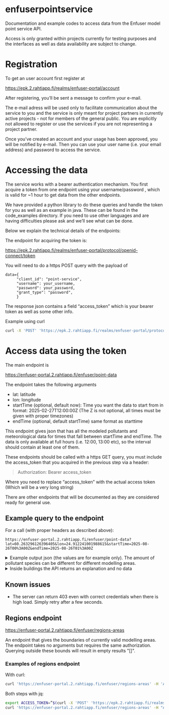 # enfuserpointservice
Documentation and example codes to access data from the Enfuser model point service API. 

Access is only granted within projects currently for testing purposes and the interfaces as well as data availability are subject to change.

# Registration

To get an user account first register at 

https://epk.2.rahtiapp.fi/realms/enfuser-portal/account

After registering, you’ll be sent a message to confirm your e-mail.

The e-mail adress will be used only to facilitate communication about the service to you and the service is only meant for project partners in currently active projects - not for members of the general public. You are explicitly not allowed to register or use the services if you are not representing a project partner.

Once you’ve created an account and your usage has been approved, you will be notified by e-mail. Then you can use your user name (i.e. your email address) and password to access the service.

# Accessing the data

The service works with a bearer authentication mechanism. You first acquire a token from one endpoint using your username/password , which is valid for ~1 hour to get data from the other endpoints.

We have provided a python library to do these queries and handle the token for you as well as an example in java. These can be found in the code_examples directory. If you need to use other languages and are having difficulties please ask and we’ll see what can be done.

Below we explain the technical details of the endpoints:

The endpoint for acquiring the token is:

 https://epk.2.rahtiapp.fi/realms/enfuser-portal/protocol/openid-connect/token

You will need to do a https POST query with the payload of

```
data={      
     "client_id": "point-service",
     "username": your_username,
     "password": your_password,
     "grant_type": "password",
     }
```

The response json contains a field “access_token” which is your bearer token as well as some other info.

Example using curl
```bash
curl -X 'POST' 'https://epk.2.rahtiapp.fi/realms/enfuser-portal/protocol/openid-connect/token' -H 'accept: application/json' -H 'Content-Type: application/x-www-form-urlencoded' -d 'grant_type=password&username=<your-user-name>&password=<your-password>&client_id=point-service'
```

# Access data using the token

The main endpoint is

https://enfuser-portal.2.rahtiapp.fi/enfuser/point-data

The endpoint takes the following arguments

- lat: latitude
- lon: longitude
- startTime (optional, default now): Time you want the data to start from in format: 2025-02-27T12:00:00Z (The Z is not optional, all times must be given with proper timezones)
- endTime (optional, default startTime) same format as starttime

This endpoint gives json that has all the modeled pollutants and meteorological data for times that fall between startTime and endTime. The data is only available at full hours (i.e. 12:00, 13:00 etc), so the interval should contain at least one of them.

These endpoints should be called with a https GET query, you must include the access_token that you acquired in the previous step via a header:
> Authorization: Bearer access_token

Where you need to replace “access_token” with the actual access token (Which will be a very long string)

There are other endpoints that will be documented as they are considered ready for general use.

## Example query to the endpoint

For a call (with proper headers as described above):
```
https://enfuser-portal.2.rahtiapp.fi/enfuser/point-data?lat=60.263296126396405&lon=24.912241001988615&startTime=2025-08-26T00%3A00Z&endTime=2025-08-26T01%3A00Z
```

<details>

<summary> Example output json (the values are for example only). The amount of pollutant species can be different for different modelling areas. </summary>

```javascript
{
  "data": [
    {
      "date": "2025-08-26T00:00:00Z",
      "values": {
        "meteorology": [
          {
            "name": "InvMOlength",
            "value": -0.0076
          },
          {
            "name": "pressure",
            "value": 998.6602
          },
          {
            "name": "ABLH",
            "value": 312.3657
          },
          {
            "name": "dewPoint",
            "value": 8.4669
          },
          {
            "name": "wind_E",
            "value": 2.013
          },
          {
            "name": "lwRad",
            "value": 285.1766
          },
          {
            "name": "wind_N",
            "value": -2.4294
          },
          {
            "name": "rain",
            "value": 0.0
          },
          {
            "name": "humidity",
            "value": 89.4313
          },
          {
            "name": "roadSurfaceWater",
            "value": 0.0
          },
          {
            "name": "sensHflux",
            "value": -1.867
          },
          {
            "name": "swRad",
            "value": 0.0
          },
          {
            "name": "temperature",
            "value": 10.0449
          },
          {
            "name": "skyCondition",
            "value": 0.0127
          },
          {
            "name": "windDirection",
            "value": 319.3647
          },
          {
            "name": "windSpeed",
            "value": 3.1365
          }
        ],
        "pollutants": [
          {
            "name": "AQI",
            "altitude100m": 1.055,
            "value": 1.0538
          },
          {
            "name": "LDSA",
            "regional": 0.7636,
            "altitude100m": 2.8049,
            "components": {
              "bg": 2.5656,
              "household": 0.0,
              "ship": 0.0,
              "power": 0.0124,
              "misc": 0.0008,
              "traffic": 0.24760000000000026
            },
            "value": 2.8264
          },
          {
            "name": "BC",
            "regional": 0.0468,
            "altitude100m": 0.0571,
            "components": {
              "bg": 0.0468,
              "ship": 0.0,
              "household": 0.0,
              "power": 0.0005,
              "misc": 0.0,
              "traffic": 0.010999999999999996
            },
            "value": 0.0583
          },
          {
            "name": "CO",
            "regional": 146.24,
            "altitude100m": 65.2636,
            "components": {
              "bg": 63.2687,
              "ship": 0.004,
              "household": 0.0,
              "power": 0.0182,
              "misc": 0.0,
              "traffic": 2.092000000000006
            },
            "value": 65.3829
          },
          {
            "name": "NO2",
            "regional": 3.4279,
            "altitude100m": 0.7732,
            "components": {
              "bg": 0.0,
              "ship": 0.0,
              "household": 0.0,
              "power": 0.0195,
              "misc": 0.0,
              "traffic": 0.8153
            },
            "value": 0.8348
          },
          {
            "name": "NO",
            "regional": 0.0196,
            "altitude100m": 0.7439,
            "components": {
              "bg": 0.0,
              "ship": 0.0,
              "household": 0.0,
              "power": 0.0131,
              "misc": 0.0,
              "traffic": 0.8019
            },
            "value": 0.815
          },
          {
            "name": "O3",
            "regional": 34.5136,
            "altitude100m": 34.7122,
            "components": {
              "bg": 35.0728,
              "household": 0.0,
              "ship": 0.0,
              "power": -0.0225,
              "misc": 0.0,
              "traffic": -0.3575999999999979
            },
            "value": 34.6927
          },
          {
            "name": "PM10",
            "regional": 1.1695,
            "altitude100m": 3.1776,
            "value": 3.2163
          },
          {
            "name": "PM25",
            "regional": 0.7636,
            "altitude100m": 1.0254,
            "components": {
              "bg": 0.9537,
              "household": 0.0,
              "ship": 0.0,
              "power": 0.0037,
              "misc": 0.0,
              "traffic": 0.07279999999999998
            },
            "value": 1.0302
          },
          {
            "name": "coarsePM",
            "regional": 0.4023,
            "altitude100m": 2.1528,
            "components": {
              "bg": 2.1425,
              "misc": 0.0254,
              "resusp": 0.0309,
              "traffic": -0.004999999999999893
            },
            "value": 2.1938
          },
          {
            "name": "PNC",
            "regional": 381.952,
            "altitude100m": 1249.3025,
            "components": {
              "bg": 927.7849,
              "ship": 1.1026,
              "household": 0.0,
              "power": 3.8002,
              "misc": 0.0,
              "traffic": 346.2912000000001
            },
            "value": 1278.9789
          }
        ]
      },
      "localDate": "2025-08-26T03:00:00+03:00"
    },
    {
      "date": "2025-08-26T01:00:00Z",
      "values": {
        "meteorology": [
          {
            "name": "InvMOlength",
            "value": -0.0107
          },
          {
            "name": "pressure",
            "value": 998.7787
          },
          {
            "name": "ABLH",
            "value": 303.7438
          },
          {
            "name": "dewPoint",
            "value": 8.1684
          },
          {
            "name": "wind_E",
            "value": 2.41
          },
          {
            "name": "lwRad",
            "value": 275.7146
          },
          {
            "name": "wind_N",
            "value": -2.4197
          },
          {
            "name": "rain",
            "value": 0.0
          },
          {
            "name": "humidity",
            "value": 91.0245
          },
          {
            "name": "roadSurfaceWater",
            "value": 0.0
          },
          {
            "name": "sensHflux",
            "value": -0.1805
          },
          {
            "name": "swRad",
            "value": 0.0
          },
          {
            "name": "temperature",
            "value": 9.4676
          },
          {
            "name": "skyCondition",
            "value": 0.0643
          },
          {
            "name": "windDirection",
            "value": 314.8381
          },
          {
            "name": "windSpeed",
            "value": 3.3908
          }
        ],
        "pollutants": [
          {
            "name": "AQI",
            "altitude100m": 1.0556,
            "value": 1.0554
          },
          {
            "name": "LDSA",
            "regional": 0.8112,
            "altitude100m": 2.8259,
            "components": {
              "bg": 2.5758,
              "household": 0.004,
              "ship": 0.0,
              "power": 0.0074,
              "misc": 0.0,
              "traffic": 0.2674999999999996
            },
            "value": 2.8547
          },
          {
            "name": "BC",
            "regional": 0.0499,
            "altitude100m": 0.0524,
            "components": {
              "bg": 0.0423,
              "household": 0.0004,
              "ship": 0.0,
              "power": 0.0005,
              "misc": 0.0,
              "traffic": 0.009500000000000001
            },
            "value": 0.0527
          },
          {
            "name": "CO",
            "regional": 145.8492,
            "altitude100m": 66.2318,
            "components": {
              "bg": 64.2421,
              "household": 0.0537,
              "ship": 0.0,
              "power": 0.0151,
              "misc": 0.0,
              "traffic": 2.027300000000011
            },
            "value": 66.3382
          },
          {
            "name": "NO2",
            "regional": 3.6517,
            "altitude100m": 0.7263,
            "components": {
              "bg": 0.0,
              "household": 0.0002,
              "ship": 0.0,
              "power": 0.016,
              "misc": 0.0,
              "traffic": 0.7658
            },
            "value": 0.782
          },
          {
            "name": "NO",
            "regional": 0.0251,
            "altitude100m": 0.7245,
            "components": {
              "bg": 0.0,
              "ship": 0.0,
              "household": 0.0,
              "power": 0.0109,
              "misc": 0.0,
              "traffic": 0.7715
            },
            "value": 0.7824
          },
          {
            "name": "O3",
            "regional": 32.1404,
            "altitude100m": 32.3489,
            "components": {
              "bg": 32.6699,
              "ship": 0.0,
              "household": 0.0,
              "power": -0.0186,
              "misc": -0.0014,
              "traffic": -0.37189999999999657
            },
            "value": 32.278
          },
          {
            "name": "PM10",
            "regional": 1.2223,
            "altitude100m": 3.0497,
            "value": 3.099
          },
          {
            "name": "PM25",
            "regional": 0.8112,
            "altitude100m": 1.0613,
            "components": {
              "bg": 0.9877,
              "ship": 0.0,
              "household": 0.0013,
              "power": 0.0026,
              "misc": 0.0,
              "traffic": 0.07329999999999992
            },
            "value": 1.0649
          },
          {
            "name": "coarsePM",
            "regional": 0.4139,
            "altitude100m": 1.9845,
            "components": {
              "bg": 1.9724,
              "misc": 0.0334,
              "resusp": 0.0182,
              "traffic": 0.010499999999999954
            },
            "value": 2.0345
          },
          {
            "name": "PNC",
            "regional": 405.6044,
            "altitude100m": 1140.5321,
            "components": {
              "bg": 825.6502,
              "ship": 0.0,
              "household": 1.2903,
              "power": 2.5586,
              "misc": 1.0117,
              "traffic": 342.8056999999999
            },
            "value": 1173.3165
          }
        ]
      },
      "localDate": "2025-08-26T04:00:00+03:00"
    }
  ],
  "longitude": 24.912241001988615,
  "latitude": 60.263296126396405,
  "units": {
    "NO": "μg/m^3",
    "BC": "μg/m^3",
    "ABLH": "m",
    "O3": "μg/m^3",
    "PNC": "1/cm^3",
    "wind_E": "degrees",
    "coarsePM": "μg/m^3",
    "skyCondition": "",
    "NO2": "μg/m^3",
    "SO2": "μg/m^3",
    "temperature": "°C",
    "AQI": "",
    "humidity": "%",
    "swRad": "W/m^2",
    "windDirection": "degrees",
    "wind_N": "m/s",
    "windSpeed": "m/s",
    "sensHflux": "W/m^2",
    "rain": "precipitation_mm_per_hour",
    "lwRad": "W/m^2",
    "NMVOC": "μg/m^3",
    "LDSA": "um2 1/cm^3",
    "PM25": "μg/m^3",
    "pressure": "hPa",
    "dewPoint": "°C",
    "CO": "μg/m^3",
    "roadSurfaceWater": "µm",
    "PM10": "μg/m^3",
    "InvMOlength": "1/m"
  }
}
```

</details>


<details>

<Summary> Inside buildings the API returns an explanation and no data </Summary>

In these cases pick a point outside the building.

Example building call
```
https://enfuser-portal.2.rahtiapp.fi/enfuser/point-data?lat=60.19823873736357&lon=24.930557907247696&startTime=2025-08-26T00%3A00Z&endTime=2025-08-26T01%3A00Z
```

Example json output
```javascript
[{"parameter":null,"error":"Location is inside a building."}]
```

</details>

## Known issues
* The server can return 403 even with correct credentials when there is high load. Simply retry after a few seconds.

## Regions endpoint

https://enfuser-portal.2.rahtiapp.fi/enfuser/regions-areas

An endpoint that gives the boundaries of currently valid modelling areas.
The endpoint takes no arguments but requires the same authorization. Querying outside these bounds will result in empty results "[]".

### Examples of regions endpoint

With curl:
```bash
curl 'https://enfuser-portal.2.rahtiapp.fi/enfuser/regions-areas' -H 'Authorization: Bearer <your-access-token>'
```

Both steps with jq:
```bash
export ACCESS_TOKEN=”$(curl -X 'POST' 'https://epk.2.rahtiapp.fi/realms/enfuser-portal/protocol/openid-connect/token' -H 'accept: application/json' -H 'Content-Type: application/x-www-form-urlencoded' -d grant_type=password&username=<your-user-name>&password=<your-password>&client_id=point-service| jq -r ‘.access_token’)”
curl 'https://enfuser-portal.2.rahtiapp.fi/enfuser/regions-areas' -H "Authorization: Bearer ${ACCESS_TOKEN}"
```
